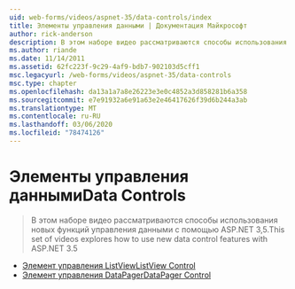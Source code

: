 ```yaml
---
uid: web-forms/videos/aspnet-35/data-controls/index
title: Элементы управления данными | Документация Майкрософт
author: rick-anderson
description: В этом наборе видео рассматриваются способы использования новых функций управления данными с помощью ASP.NET 3,5.
ms.author: riande
ms.date: 11/14/2011
ms.assetid: 62fc223f-9c29-4af9-bdb7-902103d5cff1
msc.legacyurl: /web-forms/videos/aspnet-35/data-controls
msc.type: chapter
ms.openlocfilehash: da13a1a7a8e26223e3e0c4852a3d858281b6a358
ms.sourcegitcommit: e7e91932a6e91a63e2e46417626f39d6b244a3ab
ms.translationtype: MT
ms.contentlocale: ru-RU
ms.lasthandoff: 03/06/2020
ms.locfileid: "78474126"
---
```

# <a name="data-controls"></a><span data-ttu-id="e69fd-103">Элементы управления данными</span><span class="sxs-lookup"><span data-stu-id="e69fd-103">Data Controls</span></span>

> <span data-ttu-id="e69fd-104">В этом наборе видео рассматриваются способы использования новых функций управления данными с помощью ASP.NET 3,5.</span><span class="sxs-lookup"><span data-stu-id="e69fd-104">This set of videos explores how to use new data control features with ASP.NET 3.5</span></span>

- [<span data-ttu-id="e69fd-105">Элемент управления ListView</span><span class="sxs-lookup"><span data-stu-id="e69fd-105">ListView Control</span></span>](the-listview-control.md)
- [<span data-ttu-id="e69fd-106">Элемент управления DataPager</span><span class="sxs-lookup"><span data-stu-id="e69fd-106">DataPager Control</span></span>](the-datapager-control.md)
